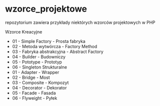 # wzorce_projektowe
repozytorium zawiera przykłady niektórych wzorców projektowych w PHP

Wzorce Kreacyjne
  - 01 - Simple Factory - Prosta fabryka
  - 02 - Metoda wytwórcza - Factory Method
  - 03 - Fabryka abstrakcyjna - Abstract Factory
  - 04 - Builder - Budowniczy
  - 05 - Pototype - Prototyp
  - 06 - Singleton
Strukturalne
  - 01 - Adapter - Wrapper
  - 02 - Bridge - Most
  - 03 - Composite - Kompozyt
  - 04 - Decorator - Dekorator
  - 05 - Facade - Fasada
  - 06 - Flyweight - Pyłek

